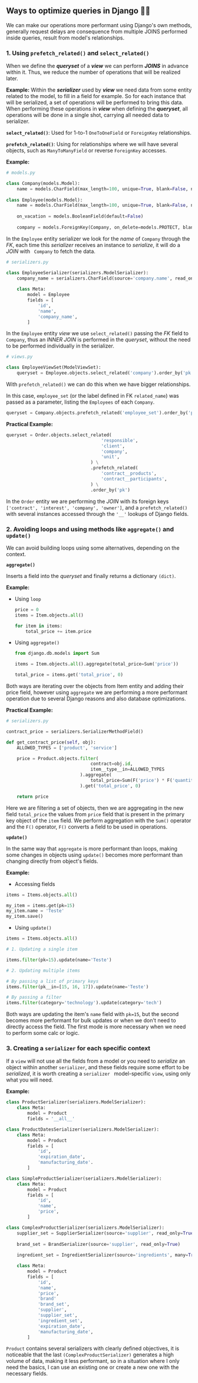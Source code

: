## Ways to optimize queries in Django 🐍🚀

We can make our operations more performant using Django's own methods, generally request delays are consequence from multiple JOINS performed inside queries, result from model's relationships.

### 1. Using `prefetch_related()` and `select_related()`

When we define the ***queryset*** of a ***view*** we can perform ***JOINS*** in advance within it. Thus, we reduce the number of operations that will be realized later.

**Example:** Within the ***serializer*** used by ***view*** we need data from some entity related to the model, to fill in a field for example. So for each instance that will be serialized, a set of operations will be performed to bring this data. When performing these operations in ***view*** when defining the ***queryset***, all operations will be done in a single shot, carrying all needed data to serializer.

**`select_related()`**: Used for 1-to-1 `OneToOneField` or `ForeignKey` relationships.

**`prefetch_related()`**: Using for relationships where we will have several objects, such as `ManyToManyField` or reverse `ForeignKey` accesses.

**Example:**

```python
# models.py

class Company(models.Model):
	name = models.CharField(max_length=100, unique=True, blank=False, null=False)
													
class Employee(models.Model):
	name = models.CharField(max_length=100, unique=True, blank=False, null=False)
													
	on_vacation = models.BooleanField(default=False)
	
	company = models.ForeignKey(Company, on_delete=models.PROTECT, blank=True, null=True)
```

In the `Employee` entity serializer we look for the *name* of `Company` through the *FK*, each time this *serializer* receives an instance to *serialize*, it will do a *JOIN* with ` Company` to fetch the data.

```python
# serializers.py

class EmployeeSerializer(serializers.ModelSerializer):
	company_name = serializers.CharField(source='company.name', read_only=True)
	
	class Meta:
		model = Employee
		fields = [
			'id',
			'name',
			'company_name',
		]
```

In the `Employee` entity *view* we use `select_related()` passing the *FK* field to `Company`, thus an *INNER JOIN* is performed in the *queryset*, without the need to be performed individually in the serializer.

```python
# views.py

class EmployeeViewSet(ModelViewSet):
	queryset = Employee.objects.select_related('company').order_by('pk')
```

With `prefetch_related()` we can do this when we have bigger relationships.

In this case, `employee_set` (or the label defined in FK `related_name`) was passed as a parameter, listing the `Employees` of each `Company`.

```python
queryset = Company.objects.prefetch_related('employee_set').order_by('pk')
```

**Practical Example:**

```python
queryset = Order.objects.select_related(
                                    'responsible',
                                    'client',
                                    'company',
                                    'unit',
                                ) \
                                .prefetch_related(
                                    'contract__products',
                                    'contract__participants',
                                ) \
                                .order_by('pk')
```

In the `Order` entity we are performing the *JOIN* with its foreign keys `['contract', 'interest', 'company', 'owner']`, and a `prefetch_related()` with several instances accessed through the `'__'` lookups of Django fields.

### 2. Avoiding loops and using methods like `aggregate()` and `update()`

We can avoid building loops using some alternatives, depending on the context.

**`aggregate()`**

Inserts a field into the *queryset* and finally returns a dictionary `(dict)`.

**Example:**

- Using `loop`
    
    ```python
    price = 0
    items = Item.objects.all()
    
    for item in items:
        total_price += item.price
    ```
    
- Using `aggregate()`
    
    ```python
    from django.db.models import Sum
    
    items = Item.objects.all().aggregate(total_price=Sum('price'))
    
    total_price = items.get('total_price', 0)
    ```

Both ways are iterating over the objects from Item entity and adding their price field, however using `aggregate` we are performing a more performant operation due to several Django reasons and also database optimizations.

**Practical Example:**

```python
# serializers.py

contract_price = serializers.SerializerMethodField()

def get_contract_price(self, obj):
	ALLOWED_TYPES = ['product', 'service']

	price = Product.objects.filter(
                                contract=obj.id,
                                item__type__in=ALLOWED_TYPES
                            ).aggregate(
                                total_price=Sum(F('price') * F('quantity'))
                            ).get('total_price', 0)

	return price
```

Here we are filtering a set of objects, then we are aggregating in the new field `total_price` the values ​from `price` field that is present in the primary key object of the `item` field. We perform aggregation with the `Sum()` operator and the `F()` operator, `F()` converts a field to be used in operations.

**`update()`**

In the same way that `aggregate` is more performant than loops, making some changes in objects using `update()` becomes more performant than changing directly from object's fields.

**Example:**

- Accessing fields

```python
items = Items.objects.all()

my_item = items.get(pk=15)
my_item.name = 'Teste'
my_item.save()
```

- Using `update()`

```python
items = Items.objects.all()

# 1. Updating a single item

items.filter(pk=15).update(name='Teste')

# 2. Updating multiple items

# By passing a list of primary keys
items.filter(pk__in=[15, 16, 17]).update(name='Teste')

# By passing a filter
items.filter(category='technology').update(category='tech')
```

Both ways are updating the item's `name` field with `pk=15`, but the second becomes more performant for bulk updates or when we don't need to directly access the field. The first mode is more necessary when we need to perform some calc or logic.

### 3. Creating a `serializer` for each specific context

If a `view` will not use all the fields from a model or you need to *serialize* an object within another `serializer`, and these fields require some effort to be *serialized*, it is worth creating a `serializer ` model-specific ` view `, using only what you will need.

**Example:**

```python
class ProductSerializer(serializers.ModelSerializer):
	class Meta:
		model = Product
		fields = '__all__'

class ProductDatesSerializer(serializers.ModelSerializer):
	class Meta:
		model = Product
		fields = [
			'id',
			'expiration_date',
			'manufacturing_date'.
		]

class SimpleProductSerializer(serializers.ModelSerializer):
	class Meta:
		model = Product
		fields = [
			'id',
			'name',
			'price',
		]

class ComplexProductSerializer(serializers.ModelSerializer):
	supplier_set = SupplierSerializer(source='supplier', read_only=True)
																		
	brand_set = BrandSerializer(source='supplier', read_only=True)
															
	ingredient_set = IngredientSerializer(source='ingredients', many=True, read_only=True)

	class Meta:
		model = Product
		fields = [
			'id',
			'name',
			'price',
			'brand'
			'brand_set',
			'supplier',
			'supplier_set',
			'ingredient_set',
			'expiration_date',
			'manufacturing_date',
		]
```

`Product` contains several serializers with clearly defined objectives, it is noticeable that the last `(ComplexProductSerializer)` generates a high volume of data, making it less performant, so in a situation where I only need the basics, I can use an existing one or create a new one with the necessary fields.